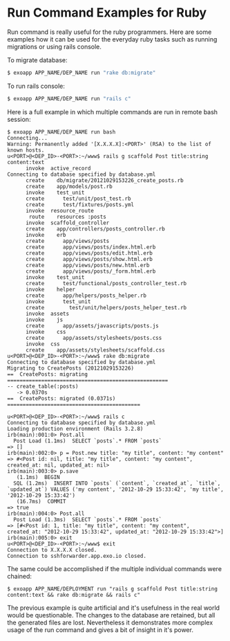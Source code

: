# Run Command Examples for Ruby

Run command is really useful for the ruby programmers. Here are some examples how it can be used for the everyday ruby tasks such as running migrations or using rails console.

To migrate database:

~~~bash
$ exoapp APP_NAME/DEP_NAME run "rake db:migrate"
~~~

To run rails console:
~~~bash
$ exoapp APP_NAME/DEP_NAME run "rails c"
~~~

Here is a full example in which multiple commands are run in remote bash session:

~~~
$ exoapp APP_NAME/DEP_NAME run bash
Connecting...
Warning: Permanently added '[X.X.X.X]:<PORT>' (RSA) to the list of known hosts.
u<PORT>@<DEP_ID>-<PORT>:~/www$ rails g scaffold Post title:string content:text
      invoke  active_record
Connecting to database specified by database.yml
      create    db/migrate/20121029153226_create_posts.rb
      create    app/models/post.rb
      invoke    test_unit
      create      test/unit/post_test.rb
      create      test/fixtures/posts.yml
      invoke  resource_route
       route    resources :posts
      invoke  scaffold_controller
      create    app/controllers/posts_controller.rb
      invoke    erb
      create      app/views/posts
      create      app/views/posts/index.html.erb
      create      app/views/posts/edit.html.erb
      create      app/views/posts/show.html.erb
      create      app/views/posts/new.html.erb
      create      app/views/posts/_form.html.erb
      invoke    test_unit
      create      test/functional/posts_controller_test.rb
      invoke    helper
      create      app/helpers/posts_helper.rb
      invoke      test_unit
      create        test/unit/helpers/posts_helper_test.rb
      invoke  assets
      invoke    js
      create      app/assets/javascripts/posts.js
      invoke    css
      create      app/assets/stylesheets/posts.css
      invoke  css
      create    app/assets/stylesheets/scaffold.css
u<PORT>@<DEP_ID>-<PORT>:~/www$ rake db:migrate
Connecting to database specified by database.yml
Migrating to CreatePosts (20121029153226)
==  CreatePosts: migrating ====================================================
-- create_table(:posts)
   -> 0.0370s
==  CreatePosts: migrated (0.0371s) ===========================================

u<PORT>@<DEP_ID>-<PORT>:~/www$ rails c
Connecting to database specified by database.yml
Loading production environment (Rails 3.2.8)
irb(main):001:0> Post.all
  Post Load (1.1ms)  SELECT `posts`.* FROM `posts`
=> []
irb(main):002:0> p = Post.new title: "my title", content: "my content"
=> #<Post id: nil, title: "my title", content: "my content", created_at: nil, updated_at: nil>
irb(main):003:0> p.save
   (1.1ms)  BEGIN
  SQL (1.2ms)  INSERT INTO `posts` (`content`, `created_at`, `title`, `updated_at`) VALUES ('my content', '2012-10-29 15:33:42', 'my title', '2012-10-29 15:33:42')
   (16.7ms)  COMMIT
=> true
irb(main):004:0> Post.all
  Post Load (1.3ms)  SELECT `posts`.* FROM `posts`
=> [#<Post id: 1, title: "my title", content: "my content", created_at: "2012-10-29 15:33:42", updated_at: "2012-10-29 15:33:42">]
irb(main):005:0> exit
u<PORT>@<DEP_ID>-<PORT>:~/www$ exit
Connection to X.X.X.X closed.
Connection to sshforwarder.app.exo.io closed.
~~~

The same could be accomplished if the multiple individual commands were chained:

~~~
$ exoapp APP_NAME/DEPLOYMENT run "rails g scaffold Post title:string content:text && rake db:migrate && rails c"
~~~

The previous example is quite artificial and it's usefulness in the real world would be questionable. The changes to the database are retained, but all the generated files are lost. Nevertheless it demonstrates more complex usage of the run command and gives a bit of insight in it's power.

